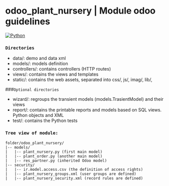 # odoo_plant_nursery | Module odoo guidelines
[![Python](https://img.shields.io/badge/Python-3776AB?style=for-the-badge&logo=python&logoColor=white&labelColor=101010)]() 
### `Directories`
- data/: demo and data xml
- models/: models definition
- controllers/: contains controllers (HTTP routes)
- views/: contains the views and templates
- static/: contains the web assets, separated into css/, js/, imag/, lib/,

###`Optional directories`
- wizard/: regroups the transient models (models.TrasientModel) and their views
- report/: contains the printable reports and models based on SQL views. Python objects and XML
- test/: contains the Python tests

### `Tree view of module:`
```
folder/odoo_plant_nursery/
|-- models/
|   |-- plant_nursery.py (first main model)
|   |-- plant_order.py (another main model)
|   |-- res_partner.py (inherited Odoo model)
|-- security/
|   |-- ir.model.access.csv (the definition of access rights)
|   |-- plant_nursery_groups.xml (user groups are defined)
|   |-- plant_nursery_security.xml (record rules are defined)
```